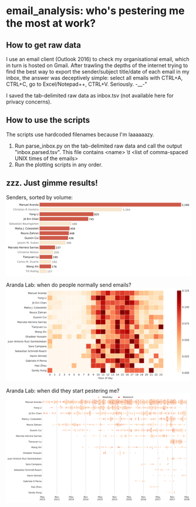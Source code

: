 # email_analysis: who's pestering me the most at work? #

## How to get raw data ##
I use an email client (Outlook 2016) to check my organisational email, which in turn is hosted on Gmail. After trawling the depths of the internet trying to find the best way to export the sender/subject title/date of each email in my inbox, the answer was deceptively simple: select all emails with CTRL+A, CTRL+C, go to Excel/Notepad++, CTRL+V. Seriously. -__-"

I saved the tab-delimited raw data as inbox.tsv (not available here for privacy concerns).

## How to use the scripts ##
The scripts use hardcoded filenames because I'm laaaaaazy.

1. Run parse_inbox.py on the tab-delimited raw data and call the output "inbox.parsed.tsv". This file contains \<name\> \t \<list of comma-spaced UNIX times of the emails\>
2. Run the plotting scripts in any order.

## zzz. Just gimme results! ##

Senders, sorted by volume:
![Top senders](top_senders.svg)

Aranda Lab: when do people normally send emails?
![Time of day](aranda_heatmap.svg)

Aranda Lab: when did they start pestering me?
![Swarmplot](aranda_swarmplot.svg)
